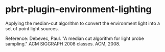 # pbrt-plugin-environment-lighting
Applying the median-cut algorithm to convert the environment light into a set of point light sources.

Reference: Debevec, Paul. "A median cut algorithm for light probe sampling." ACM SIGGRAPH 2008 classes. ACM, 2008.
